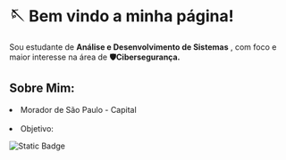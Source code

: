 <h1>🪡 Bem vindo a minha página!</h1>

<p>Sou estudante de <strong>Análise e Desenvolvimento de Sistemas</strong> , com foco e maior interesse na área de <strong>🛡️Cibersegurança.</strong></p>

<h2>Sobre Mim:</h2>

<p><li>Morador de São Paulo - Capital</li> <br><li>Objetivo:</li></p>

<img alt="Static Badge" src="https://img.shields.io/badge/Discord?style=flat&logo=%3Csvg%20role%3D%22img%22%20viewBox%3D%220%200%2024%2024%22%20xmlns%3D%22http%3A%2F%2Fwww.w3.org%2F2000%2Fsvg%22%3E%3Ctitle%3EDiscord%3C%2Ftitle%3E%3Cpath%20d%3D%22M20.317%204.3698a19.7913%2019.7913%200%2000-4.8851-1.5152.0741.0741%200%2000-.0785.0371c-.211.3753-.4447.8648-.6083%201.2495-1.8447-.2762-3.68-.2762-5.4868%200-.1636-.3933-.4058-.8742-.6177-1.2495a.077.077%200%2000-.0785-.037%2019.7363%2019.7363%200%2000-4.8852%201.515.0699.0699%200%2000-.0321.0277C.5334%209.0458-.319%2013.5799.0992%2018.0578a.0824.0824%200%2000.0312.0561c2.0528%201.5076%204.0413%202.4228%205.9929%203.0294a.0777.0777%200%2000.0842-.0276c.4616-.6304.8731-1.2952%201.226-1.9942a.076.076%200%2000-.0416-.1057c-.6528-.2476-1.2743-.5495-1.8722-.8923a.077.077%200%2001-.0076-.1277c.1258-.0943.2517-.1923.3718-.2914a.0743.0743%200%2001.0776-.0105c3.9278%201.7933%208.18%201.7933%2012.0614%200a.0739.0739%200%2001.0785.0095c.1202.099.246.1981.3728.2924a.077.077%200%2001-.0066.1276%2012.2986%2012.2986%200%2001-1.873.8914.0766.0766%200%2000-.0407.1067c.3604.698.7719%201.3628%201.225%201.9932a.076.076%200%2000.0842.0286c1.961-.6067%203.9495-1.5219%206.0023-3.0294a.077.077%200%2000.0313-.0552c.5004-5.177-.8382-9.6739-3.5485-13.6604a.061.061%200%2000-.0312-.0286zM8.02%2015.3312c-1.1825%200-2.1569-1.0857-2.1569-2.419%200-1.3332.9555-2.4189%202.157-2.4189%201.2108%200%202.1757%201.0952%202.1568%202.419%200%201.3332-.9555%202.4189-2.1569%202.4189zm7.9748%200c-1.1825%200-2.1569-1.0857-2.1569-2.419%200-1.3332.9554-2.4189%202.1569-2.4189%201.2108%200%202.1757%201.0952%202.1568%202.419%200%201.3332-.946%202.4189-2.1568%202.4189Z%22%2F%3E%3C%2Fsvg%3E&logoColor=%235865F2&logoSize=auto&label='%2520'&labelColor=%231BA0D7&color=%231BA0D7&cacheSeconds=3600">
